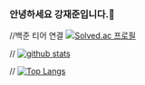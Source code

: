 ### 안녕하세요 강재준입니다.👋
//백준 티어 연결
[![Solved.ac
프로필](http://mazassumnida.wtf/api/v2/generate_badge?boj=BBZJUN)](https://solved.ac/BBZJUN)

//
[![github stats](https://github-readme-stats.vercel.app/api?username=bbzjun&show_icons=true&hide_border=true)](https://github.com/bbzjun)

//
[![Top Langs](https://github-readme-stats.vercel.app/api/top-langs/?username=bbzjun&layout=compact)](https://github.com/bbzjun)


<!--
**bbzjun/bbzjun** is a ✨ _special_ ✨ repository because its `README.md` (this file) appears on your GitHub profile.

Here are some ideas to get you started:

- 🔭 I’m currently working on ...
- 🌱 I’m currently learning ...
- 👯 I’m looking to collaborate on ...
- 🤔 I’m looking for help with ...
- 💬 Ask me about ...
- 📫 How to reach me: ...
- 😄 Pronouns: ...
- ⚡ Fun fact: ...
-->
